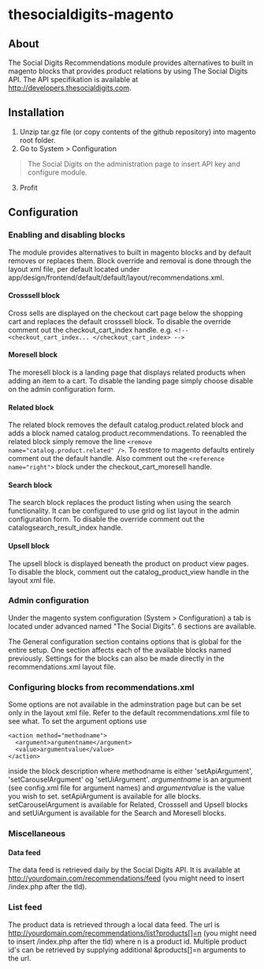 thesocialdigits-magento
=======================

## About
The Social Digits Recommendations module provides alternatives to built in
magento blocks that provides product relations by using The Social Digits API.
The API specifikation is available at http://developers.thesocialdigits.com.

## Installation
1. Unzip tar.gz file (or copy contents of the
github repository) into magento root folder. 
2. Go to System > Configuration
> The Social Digits on the administration page to insert API key and configure module.
3. Profit

## Configuration
### Enabling and disabling blocks
The module provides alternatives to built in magento blocks and by default
removes or replaces them. Block override and removal is done through the layout
xml file, per default located under
app/design/frontend/default/default/layout/recommendations.xml. 

#### Crosssell block
Cross sells are displayed on the checkout cart page below the shopping cart and
replaces the default crosssell block. To disable the override comment out the
checkout_cart_index handle. e.g. `<!-- <checkout_cart_index... </checkout_cart_index> -->`

#### Moresell block
The moresell block is a landing page that displays related products when adding
an item to a cart. To disable the landing page simply choose disable on the
admin configuration form.

#### Related block
The related block removes the default catalog.product.related block and adds a
block named catalog.product.recommendations. To reenabled the related block
simply remove the line  `<remove name="catalog.product.related" />`. To restore to
magento defaults entirely comment out the default handle. Also comment out the
`<reference name="right">` block under the checkout_cart_moresell handle.

#### Search block
The search block replaces the product listing when using the search
functionality. It can be configured to use grid og list layout in the admin
configuration form.
To disable the override comment out the catalogsearch_result_index handle.

#### Upsell block
The upsell block is displayed beneath the product on product view pages. To
disable the block, comment out the catalog_product_view handle in the layout xml
file.

### Admin configuration
Under the magento system configuration (System > Configuration) a tab is located
under advanced named "The Social Digits". 6 sections are available.

The General configuration section contains options that is global for the entire setup.
One section affects each of the available blocks named previously. Settings for
the blocks can also be made directly in the recommendations.xml layout file.

### Configuring blocks from recommendations.xml
Some options are not available in the adminstration page but can be set only in
the layout xml file. Refer to the default recommendations.xml file to see what.
To set the argument options use 

    <action method="methodname">
      <argument>argumentname</argument>
      <value>argumentvalue</value>
    </action>

inside the block description where methodname is either 'setApiArgument',
'setCarouselArgument' og 'setUiArgument'. *argumentname* is an argument (see
config.xml file for argument names) and *argumentvalue* is the value you wish to
set. setApiArgument is available for alle blocks. setCarouselArgument is
available for Related, Crosssell and Upsell blocks and setUiArgument is
available for the Search and Moresell blocks.

### Miscellaneous
#### Data feed
The data feed is retrieved daily by the Social Digits API. It is
available at http://yourdomain.com/recommendations/feed (you might need
to insert /index.php after the tld).

### List feed
The product data is retrieved through a local data feed. The url is
http://yourdomain.com/recommendations/list?products[]=n (you might need
to insert /index.php after the tld) where n is a product id. Multiple
product id's can be retrieved by supplying additional &products[]=n
arguments to the url.
